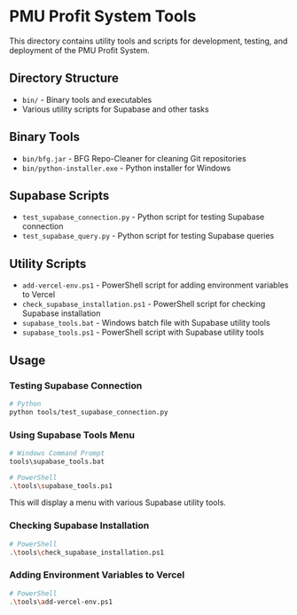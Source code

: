 # PMU Profit System Tools

This directory contains utility tools and scripts for development, testing, and deployment of the PMU Profit System.

## Directory Structure

- `bin/` - Binary tools and executables
- Various utility scripts for Supabase and other tasks

## Binary Tools

- `bin/bfg.jar` - BFG Repo-Cleaner for cleaning Git repositories
- `bin/python-installer.exe` - Python installer for Windows

## Supabase Scripts

- `test_supabase_connection.py` - Python script for testing Supabase connection
- `test_supabase_query.py` - Python script for testing Supabase queries

## Utility Scripts

- `add-vercel-env.ps1` - PowerShell script for adding environment variables to Vercel
- `check_supabase_installation.ps1` - PowerShell script for checking Supabase installation
- `supabase_tools.bat` - Windows batch file with Supabase utility tools
- `supabase_tools.ps1` - PowerShell script with Supabase utility tools

## Usage

### Testing Supabase Connection

```bash
# Python
python tools/test_supabase_connection.py
```

### Using Supabase Tools Menu

```bash
# Windows Command Prompt
tools\supabase_tools.bat

# PowerShell
.\tools\supabase_tools.ps1
```

This will display a menu with various Supabase utility tools.

### Checking Supabase Installation

```bash
# PowerShell
.\tools\check_supabase_installation.ps1
```

### Adding Environment Variables to Vercel

```bash
# PowerShell
.\tools\add-vercel-env.ps1
``` 